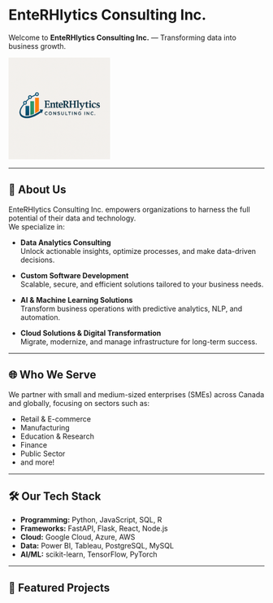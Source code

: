 # EnteRHlytics Consulting Inc.

Welcome to **EnteRHlytics Consulting Inc.** — Transforming data into business growth.


<img src="https://github.com/EnteRHlytics/.github/blob/main/profile/logo%20v1%20compressed.png" alt="Company logo" width="200" />

---

## 🚀 About Us

EnteRHlytics Consulting Inc. empowers organizations to harness the full potential of their data and technology.  
We specialize in:

- **Data Analytics Consulting**  
  Unlock actionable insights, optimize processes, and make data-driven decisions.

- **Custom Software Development**  
  Scalable, secure, and efficient solutions tailored to your business needs.

- **AI & Machine Learning Solutions**  
  Transform business operations with predictive analytics, NLP, and automation.

- **Cloud Solutions & Digital Transformation**  
  Migrate, modernize, and manage infrastructure for long-term success.

---

## 🌐 Who We Serve

We partner with small and medium-sized enterprises (SMEs) across Canada and globally, focusing on sectors such as:

- Retail & E-commerce  
- Manufacturing  
- Education & Research  
- Finance  
- Public Sector  
- and more!

---

## 🛠️ Our Tech Stack

- **Programming:** Python, JavaScript, SQL, R  
- **Frameworks:** FastAPI, Flask, React, Node.js  
- **Cloud:** Google Cloud, Azure, AWS  
- **Data:** Power BI, Tableau, PostgreSQL, MySQL  
- **AI/ML:** scikit-learn, TensorFlow, PyTorch

---

## 📂 Featured Projects

